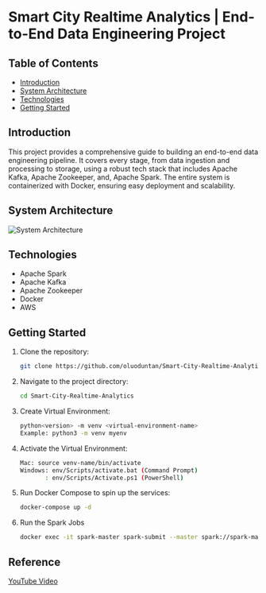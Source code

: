 # Smart City Realtime Analytics | End-to-End Data Engineering Project

## Table of Contents
- [Introduction](#introduction)
- [System Architecture](#system-architecture)
- [Technologies](#technologies)
- [Getting Started](#getting-started)

## Introduction

This project provides a comprehensive guide to building an end-to-end data engineering pipeline. It covers every stage, from data ingestion and processing to storage, using a robust tech stack that includes Apache Kafka, Apache Zookeeper, and, Apache Spark. The entire system is containerized with Docker, ensuring easy deployment and scalability.

## System Architecture

![System Architecture](https://github.com/oluoduntan)


## Technologies
- Apache Spark
- Apache Kafka
- Apache Zookeeper
- Docker
- AWS

## Getting Started

1. Clone the repository:
    ```bash
    git clone https://github.com/oluoduntan/Smart-City-Realtime-Analytics.git
    ```

2. Navigate to the project directory:
    ```bash
    cd Smart-City-Realtime-Analytics
    ```
3. Create Virtual Environment:
    ```bash
    python<version> -m venv <virtual-environment-name>
    Example: python3 -m venv myenv
    ```
4.  Activate the Virtual Environment:
    ```bash
    Mac: source venv-name/bin/activate
    Windows: env/Scripts/activate.bat (Command Prompt)
           : env/Scripts/Activate.ps1 (PowerShell)
    ```
5. Run Docker Compose to spin up the services:
    ```bash
    docker-compose up -d
    ```
6. Run the Spark Jobs
   ```bash
   docker exec -it spark-master spark-submit --master spark://spark-master:7077 --packages org.apache.spark:spark-sql-kafka-0-10_2.12:3.5.1,org.apache.hadoop:hadoop-aws:3.3.1,com.amazonaws:aws-java-sdk:1.11.469 jobs/spark-city.py
    ```

## Reference
[YouTube Video](https://www.youtube.com/watch?v=Vv_fvwF41_0)
